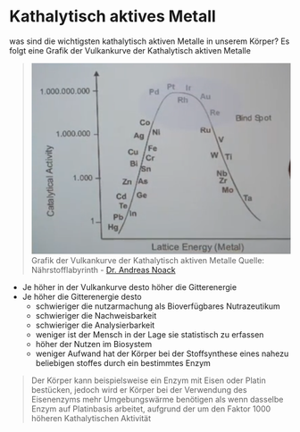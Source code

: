 # Kathalytisch aktives Metall
was sind die wichtigsten kathalytisch aktiven Metalle in unserem Körper? 
Es folgt eine Grafik der Vulkankurve der Kathalytisch aktiven Metalle

>![Grafik der Vulkankurve der Kathalytisch aktiven Metalle Quelle: Nährstofflabyrinth - Dr. Andreas Noack](__Attachments/vulkankurve.png)
>Grafik der Vulkankurve der Kathalytisch aktiven Metalle
Quelle: Nährstofflabyrinth - [Dr. Andreas Noack](../Wichtige%20Persönlichkeiten/Andreas%20Noack.md)

- Je höher in der Vulkankurve desto höher die Gitterenergie
- Je höher die Gitterenergie desto 
	- schwieriger die nutzarmachung als Bioverfügbares Nutrazeutikum
	- schwieriger die Nachweisbarkeit
	- schwieriger die Analysierbarkeit
	- weniger ist der Mensch in der Lage sie statistisch zu erfassen
	- höher der Nutzen im Biosystem
	- weniger Aufwand hat der Körper bei der Stoffsynthese eines nahezu beliebigen stoffes durch ein bestimmtes Enzym

>Der Körper kann beispielsweise ein Enzym mit Eisen oder Platin bestücken, jedoch wird er Körper bei der Verwendung des Eisenenzyms mehr Umgebungswärme benötigen als wenn dasselbe Enzym auf Platinbasis arbeitet, aufgrund der um den Faktor 1000 höheren Kathalytischen Aktivität